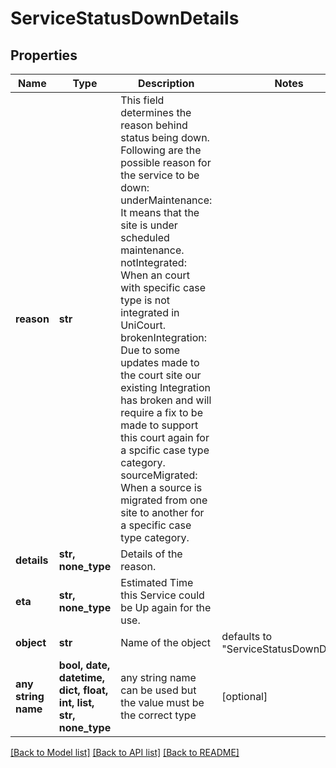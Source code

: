 # ServiceStatusDownDetails


## Properties
Name | Type | Description | Notes
------------ | ------------- | ------------- | -------------
**reason** | **str** | This field determines the reason behind status being down. Following are the possible reason for the service to be down:   underMaintenance: It means that the site is under scheduled maintenance.   notIntegrated: When an court with specific case type is not integrated in UniCourt.   brokenIntegration: Due to some updates made to the court site our existing Integration has broken and will require a fix to be made to support this court again for a spcific case type category.   sourceMigrated: When a source is migrated from one site to another for a specific case type category. | 
**details** | **str, none_type** | Details of the reason. | 
**eta** | **str, none_type** | Estimated Time this Service could be Up again for the use. | 
**object** | **str** | Name of the object | defaults to "ServiceStatusDownDetails"
**any string name** | **bool, date, datetime, dict, float, int, list, str, none_type** | any string name can be used but the value must be the correct type | [optional]

[[Back to Model list]](../README.md#documentation-for-models) [[Back to API list]](../README.md#documentation-for-api-endpoints) [[Back to README]](../README.md)


